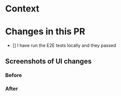 # Context

<!-- Is there a Jira ticket you can link to? -->
<!-- Do you need to add any environment variables? -->
<!-- Is an ADR required? An ADR should be added if this PR introduces a change to the architecture. -->

# Changes in this PR

- [] I have run the E2E tests locally and they passed

## Screenshots of UI changes

### Before

### After
